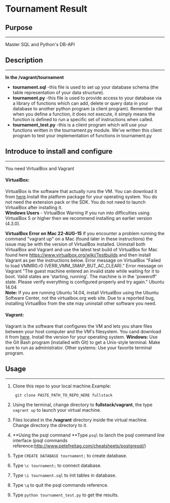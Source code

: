 # Tournament Result

## Purpose
----------------
Master SQL and Python's DB-API 

## Description
---------------
**In the /vagrant/tournament**  

* **tournament.sql**​­ -this file is used to set up your database schema (the tablerepresentation of your data structure).
* **tournament.py**  ​­-this file is used to provide access to your database via a library of functions which can add, delete or query data in your database to another python program (a client program). Remember that when you define a function, it does not execute, it simply means the function is defined to run a specific set of instructions when called.
* **tournament_test.py** ​­-this is a client program which will use your functions written in the tournament.py module. We've written this client program to test your implementation of functions in tournament.py

## Introduce to install and configure
------------
You need VirtualBox and Vagrant

#### VirtualBox: 
VirtualBox is the software that actually runs the VM. You can download it from [here](https://www.virtualbox.org/wiki/Downloads).Install the platform package for your operating system.  You do not need the extension pack or the SDK. You do not need to launch VirtualBox after installing it.  
**Windows Users** - VirtualBox Warning If you run into difficulties using VirtualBox 5 or higher then we recommend installing an earlier version (4.3.0).

**VirtualBox Error on Mac 22-AUG-15** If you encounter a problem running the command "vagrant up" on a Mac (found later in these instructions) the issue may be with the version of VirtualBox installed. Uninstall both VirtualBox and Vagrant and use the latest test build of VirtualBox for Mac found here https://www.virtualbox.org/wiki/Testbuilds and then install Vagrant as per the instructions below. Error message on VirtualBox "Failed to load VMMR0.r0 (VERR_VMM_SMAP_BUT_AC_CLEAR)." Error message on Vagrant "The guest machine entered an invalid state while waiting for it to boot. Valid states are 'starting, running'. The machine is in the 'poweroff' state. Please verify everything is configured properly and try again." Ubuntu 14.04   
**Note:** If you are running Ubuntu 14.04, install VirtualBox using the Ubuntu Software Center, not the virtualbox.org web site. Due to a reported bug, installing VirtualBox from the site may uninstall other software you need.
#### Vagrant: 
Vagrant is the software that configures the VM and lets you share files between your host computer and the VM's filesystem. You cand download it from [here](https://www.vagrantup.com/downloads). Install the version for your operating system.
**Windows:** Use the Git Bash program (installed with Git) to get a Unix-style terminal. Make sure to run as administrator. Other systems: Use your favorite terminal program.

## Usage
--------------
1. Clone ​this​ repo to your local machine.Example:

		git clone PASTE_PATH_TO_REPO_HERE fullstack


2. Using the terminal, change directory to **fullstack/vagrant**, the type `vagrant up` to  launch your virtual machine.
3. Files located in the **/vagrant** directory inside the virtual machine. Change directory the directory to it.
4. **Using the psql command **Type `psql` to lanch the psql command line interface (psql commands reference:<http://www.petefreitag.com/cheatsheets/postgresql/>)
5. Type `CREATE DATABASE tournament;` to create database.
6. Type `\c tournament;` to connect database.
7. Type `\i tournament.sql` to init tables in database.
8. Type `\q` to quit the psql commands reference.
9. Type `python tournament_test.py` to get the results.